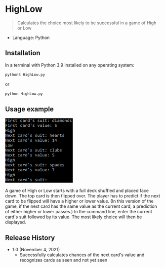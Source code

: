 # HighLow
> Calculates the choice most likely to be successful in a game of High or Low

* Language: Python

## Installation

In a terminal with Python 3.9 installed on any operating system:

```sh
python3 HighLow.py
```

or

```sh
python HighLow.py
```

## Usage example

![A test run of entering cards seen into the program](./HighLow_TestRun.png)

A game of High or Low starts with a full deck shuffled and placed face down. The top card is then flipped over. The player has to predict if the next card to be flipped will have a higher or lower value. (In this version of the game, if the next card has the same value as the current card, a prediction of either higher or lower passes.)
In the command line, enter the current card's suit followed by its value. The most likely choice will then be displayed.

## Release History

* 1.0 (November 4, 2021)
    * Successfully calculates chances of the next card's value and recognizes cards as seen and not yet seen